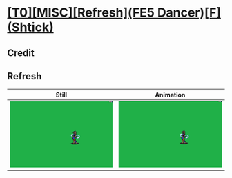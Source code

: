 # [\[T0\]\[MISC\]\[Refresh\]\(FE5 Dancer\)\[F\]\(Shtick\)](../)

## Credit


	
## Refresh

| Still | Animation |
| :---: | :-------: |
| ![Refresh still](./Refresh_000.png) | ![Refresh animation](./Refresh.gif) |
